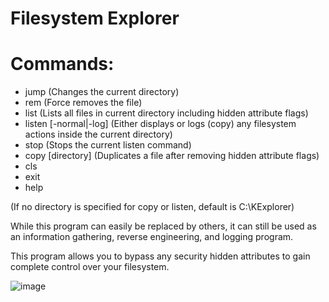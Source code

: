 # Filesystem Explorer

# Commands:
- jump <directory> (Changes the current directory)
- rem  <filename> (Force removes the file)
- list 		   (Lists all files in current directory including hidden attribute flags)
- listen [-normal|-log] (Either displays or logs (copy) any filesystem actions inside the current directory)
- stop (Stops the current listen command)
- copy <filename> [directory] (Duplicates a file after removing hidden attribute flags)
- cls
- exit
- help

(If no directory is specified for copy or listen, default is C:\KExplorer)

While this program can easily be replaced by others, 
it can still be used as an information gathering, reverse engineering, and logging program.

This program allows you to bypass any security hidden attributes to gain complete control over your filesystem.

![image](https://github.com/user-attachments/assets/3b3a1dd2-afea-4325-a28b-c70c0d3e7300)
